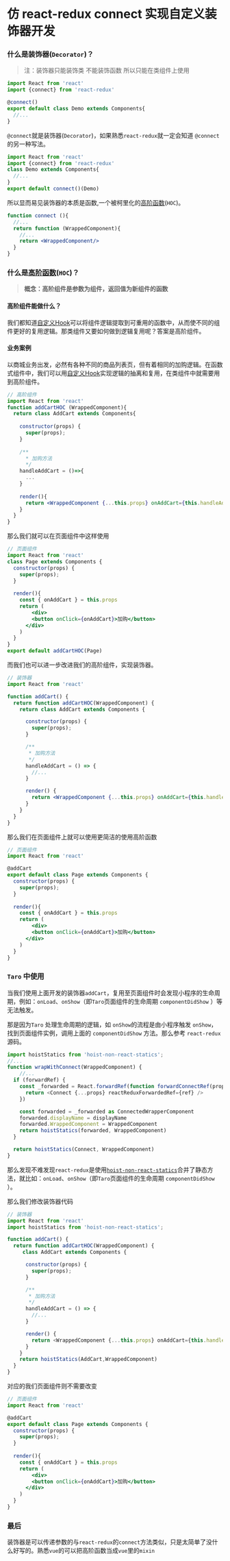 # 仿 react-redux connect 实现自定义装饰器开发



### 什么是装饰器(`Decorator`)？

> 注：装饰器只能装饰类 不能装饰函数 所以只能在类组件上使用

``` jsx
import React from 'react'
import {connect} from 'react-redux'

@connect()
export default class Demo extends Components{
  //...
}
```

`@connect`就是装饰器(`Decorator`)，如果熟悉`react-redux`就一定会知道 `@connect`的另一种写法。

``` jsx
import React from 'react'
import {connect} from 'react-redux'
class Demo extends Components{
  //...
}
export default connect()(Demo)
```

所以显而易见装饰器的本质是函数,一个被柯里化的[高阶函数](https://zh-hans.reactjs.org/docs/higher-order-components.html)(`HOC`)。

```jsx
function connect (){
  //...
  return function (WrappedComponent){
    //...
    return <WrappedComponent/>
  }
}
```



### 什么是[高阶函数](https://zh-hans.reactjs.org/docs/higher-order-components.html)(`HOC`)？

> **概念：高阶组件是参数为组件，返回值为新组件的函数**

#### 高阶组件能做什么？

我们都知道[自定义Hook](https://zh-hans.reactjs.org/docs/hooks-custom.html)可以将组件逻辑提取到可重用的函数中，从而使不同的组件更好的复用逻辑。那类组件又要如何做到逻辑复用呢？答案是高阶组件。

#### 业务案例

以商城业务出发，必然有各种不同的商品列表页，但有着相同的加购逻辑。在函数式组件中，我们可以用[自定义Hook](https://zh-hans.reactjs.org/docs/hooks-custom.html)实现逻辑的抽离和复用，在类组件中就需要用到高阶组件。

```jsx
// 高阶组件
import React from 'react'
function addCartHOC (WrappedComponent){
  return class AddCart extends Components{
    
    constructor(props) {
      super(props);
    }
    
    /**
      * 加购方法
      */
    handleAddCart = ()=>{
      ...
    }
    
    render(){
      return <WrappedComponent {...this.props} onAddCart={this.handleAddCart}/>
    }
  }
}
```

那么我们就可以在页面组件中这样使用

```jsx
// 页面组件
import React from 'react'
class Page extends Components {
  constructor(props) {
    super(props);
  }
  
  render(){
    const { onAddCart } = this.props
    return (
    	<div>
        <button onClick={onAddCart}>加购</button>
      </div>
    )
  }
}
export default addCartHOC(Page)
```

而我们也可以进一步改进我们的高阶组件，实现装饰器。

```jsx
// 装饰器
import React from 'react'

function addCart() {
  return function addCartHOC(WrappedComponent) {
    return class AddCart extends Components {

      constructor(props) {
        super(props);
      }

      /**
       * 加购方法
       */
      handleAddCart = () => {
        //...
      }

      render() {
        return <WrappedComponent {...this.props} onAddCart={this.handleAddCart}/>
      }
    }
  }
}
```

那么我们在页面组件上就可以使用更简洁的使用高阶函数

```jsx
// 页面组件
import React from 'react'

@addCart
export default class Page extends Components {
  constructor(props) {
    super(props);
  }
  
  render(){
    const { onAddCart } = this.props
    return (
    	<div>
        <button onClick={onAddCart}>加购</button>
      </div>
    )
  }
}
```



### `Taro` 中使用

当我们使用上面开发的装饰器`addCart`，复用至页面组件时会发现小程序的生命周期，例如：`onLoad`、`onShow`（即`Taro`页面组件的生命周期 `componentDidShow` ）等无法触发。

那是因为`Taro` 处理生命周期的逻辑，如 `onShow`的流程是由小程序触发 `onShow`，找到页面组件实例，调用上面的 `componentDidShow` 方法。那么参考 `react-redux`源码。

```js
import hoistStatics from 'hoist-non-react-statics';
//...
function wrapWithConnect(WrappedComponent) {
	//...
  if (forwardRef) {
    const _forwarded = React.forwardRef(function forwardConnectRef(props,ref) {
      return <Connect {...props} reactReduxForwardedRef={ref} />
    })

    const forwarded = _forwarded as ConnectedWrapperComponent
    forwarded.displayName = displayName
    forwarded.WrappedComponent = WrappedComponent
    return hoistStatics(forwarded, WrappedComponent)
  }

  return hoistStatics(Connect, WrappedComponent)
}
```

那么发现不难发现`react-redux`是使用[`hoist-non-react-statics`](https://github.com/mridgway/hoist-non-react-statics)合并了静态方法，就比如：`onLoad`、`onShow`（即`Taro`页面组件的生命周期 `componentDidShow` ）。

那么我们修改装饰器代码

```js
// 装饰器
import React from 'react'
import hoistStatics from 'hoist-non-react-statics';

function addCart() {
  return function addCartHOC(WrappedComponent) {
     class AddCart extends Components {

      constructor(props) {
        super(props);
      }

      /**
       * 加购方法
       */
      handleAddCart = () => {
      	//...
      }

      render() {
        return <WrappedComponent {...this.props} onAddCart={this.handleAddCart}/>
      }
    }
    return hoistStatics(AddCart,WrappedComponent)
  }
}
```

对应的我们页面组件则不需要改变

```jsx
// 页面组件
import React from 'react'

@addCart
export default class Page extends Components {
  constructor(props) {
    super(props);
  }
  
  render(){
    const { onAddCart } = this.props
    return (
    	<div>
        <button onClick={onAddCart}>加购</button>
      </div>
    )
  }
}
```

### 最后

装饰器是可以传递参数的与`react-redux`的`connect`方法类似，只是太简单了没什么好写的。熟悉`vue`的可以把高阶函数当成`vue`里的`mixin`